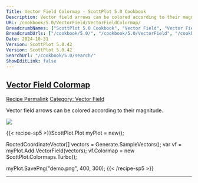 ```yaml
---
Title: Vector Field Colormap - ScottPlot 5.0 Cookbook
Description: Vector field arrows can be colored according to their magnitude.
URL: /cookbook/5.0/VectorField/VectorFieldColormap/
BreadcrumbNames: ["ScottPlot 5.0 Cookbook", "Vector Field", "Vector Field Colormap"]
BreadcrumbUrls: ["/cookbook/5.0/", "/cookbook/5.0/VectorField", "/cookbook/5.0/VectorField/VectorFieldColormap"]
Date: 2024-10-31
Version: ScottPlot 5.0.42
Version: ScottPlot 5.0.42
SearchUrl: "/cookbook/5.0/search/"
ShowEditLink: false
---
```



<h2 style='border-bottom: 0;'><a href='/cookbook/5.0/VectorField/VectorFieldColormap'>Vector Field Colormap</a></h2>

<div class="d-flex mb-2">
<a class="btn btn-sm btn-primary me-1" href="/cookbook/5.0/VectorField/VectorFieldColormap">Recipe Permalink</a>
<a class="btn btn-sm btn-success me-1" href="/cookbook/5.0/VectorField">Category: Vector Field</a>
</div>

Vector field arrows can be colored according to their magnitude.

[![](/cookbook/5.0/images/VectorFieldColormap.png?241031194635)](/cookbook/5.0/images/VectorFieldColormap.png?241031194635)

{{< recipe-sp5 >}}ScottPlot.Plot myPlot = new();

RootedCoordinateVector[] vectors = Generate.SampleVectors();
var vf = myPlot.Add.VectorField(vectors);
vf.Colormap = new ScottPlot.Colormaps.Turbo();

myPlot.SavePng("demo.png", 400, 300);
{{< /recipe-sp5 >}}

<hr class='my-5 invisible'>


